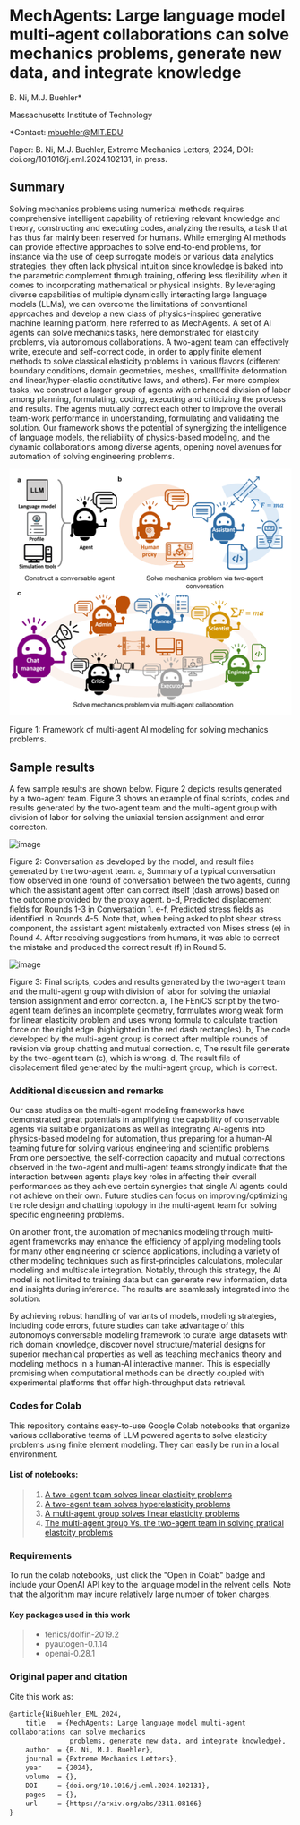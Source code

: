 # MechAgents: Large language model multi-agent collaborations can solve mechanics problems, generate new data, and integrate knowledge  

B. Ni, M.J. Buehler*

Massachusetts Institute of Technology

*Contact: mbuehler@MIT.EDU

Paper: B. Ni, M.J. Buehler, Extreme Mechanics Letters, 2024, DOI: doi.org/10.1016/j.eml.2024.102131, in press. 

## Summary
Solving mechanics problems using numerical methods requires comprehensive intelligent capability of retrieving relevant knowledge and theory, constructing and executing codes, analyzing the results, a task that has thus far mainly been reserved for humans. While emerging AI methods can provide effective approaches to solve end-to-end problems, for instance via the use of deep surrogate models or various data analytics strategies, they often lack physical intuition since knowledge is baked into the parametric complement through training, offering less flexibility when it comes to incorporating mathematical or physical insights. By leveraging diverse capabilities of multiple dynamically interacting large language models (LLMs), we can overcome the limitations of conventional approaches and develop a new class of physics-inspired generative machine learning platform, here referred to as MechAgents. A set of AI agents can solve mechanics tasks, here demonstrated for elasticity problems, via autonomous collaborations. A two-agent team can effectively write, execute and self-correct code, in order to apply finite element methods to solve classical elasticity problems in various flavors (different boundary conditions, domain geometries, meshes, small/finite deformation and linear/hyper-elastic constitutive laws, and others). For more complex tasks, we construct a larger group of agents with enhanced division of labor among planning, formulating, coding, executing and criticizing the process and results. The agents mutually correct each other to improve the overall team-work performance in understanding, formulating and validating the solution. Our framework shows the potential of synergizing the intelligence of language models, the reliability of physics-based modeling, and the dynamic collaborations among diverse agents, opening novel avenues for automation of solving engineering problems.

![image](./asset/Concept.png)

Figure 1: Framework of multi-agent AI modeling for solving mechanics problems. 

## Sample results

A few sample results are shown below. Figure 2 depicts results generated by a two-agent team. Figure 3 shows an example of final scripts, codes and results generated by the two-agent team and the multi-agent group with division of labor for solving the uniaxial tension assignment and error correcton. 

![image](https://github.com/lamm-mit/MechAgents/assets/101393859/624b289c-acb9-4114-a131-9b7d4c6045a0)

Figure 2: Conversation as developed by the model, and result files generated by the two-agent team. a, Summary of a typical conversation flow observed in one round of conversation between the two agents, during which the assistant agent often can correct itself (dash arrows) based on the outcome provided by the proxy agent. b-d, Predicted displacement fields for Rounds 1-3 in Conversation 1. e-f, Predicted stress fields as identified in Rounds 4-5. Note that, when being asked to plot shear stress component, the assistant agent mistakenly extracted von Mises stress (e) in Round 4. After receiving suggestions from humans, it was able to correct the mistake and produced the correct result (f) in Round 5.

![image](https://github.com/lamm-mit/MechAgents/assets/101393859/31800d90-ca05-4fdf-9b95-cb3aa0d219de)

Figure 3: Final scripts, codes and results generated by the two-agent team and the multi-agent group with division of labor for solving the uniaxial tension assignment and error correcton. a, The FEniCS script by the two-agent team defines an incomplete geometry, formulates wrong weak form for linear elasticity problem and uses wrong formula to calculate traction force on the right edge (highlighted in the red dash rectangles). b, The code developed by the multi-agent group is correct after multiple rounds of revision via group chatting and mutual correction. c, The result file generate by the two-agent team (c), which is  wrong. d, The result file of displacement filed generated by the multi-agent group, which is correct.  

### Additional discussion and remarks

Our case studies on the multi-agent modeling frameworks have demonstrated great potentials in amplifying the capability of conservable agents via suitable organizations as well as integrating AI-agents into physics-based modeling for automation, thus preparing for a human-AI teaming future for solving various engineering and scientific problems. From one perspective, the self-correction capacity and mutual corrections observed in the two-agent and multi-agent teams strongly indicate that the interaction between agents plays key roles in affecting their overall performances as they achieve certain synergies that single AI agents could not achieve on their own. Future studies can focus on improving/optimizing the role design and chatting topology in the multi-agent team for solving specific engineering problems. 

On another front, the automation of mechanics modeling through multi-agent frameworks may enhance the efficiency of applying modeling tools for many other engineering or science applications, including a variety of other modeling techniques such as first-principles calculations, molecular modeling and multiscale integration. Notably, through this strategy, the AI model is not limited to training data but can generate new information, data and insights during inference. The results are seamlessly integrated into the solution. 

By achieving robust handling of variants of models, modeling strategies, including code errors, future studies can take advantage of this autonomoys conversable modeling framework to curate large datasets with rich domain knowledge, discover novel structure/material designs for superior mechanical properties as well as teaching mechanics theory and modeling methods in a human-AI interactive manner. This is especially promising when computational methods can be directly coupled with experimental platforms that offer high-throughput data retrieval.

### Codes for Colab
This repository contains easy-to-use Google Colab notebooks that organize various collaborative teams of LLM powered agents to solve elasticity problems using finite element modeling. They can easily be run in a local environment. 

#### List of notebooks:
> 1. [A two-agent team solves linear elasticity problems](./0_colab_notebook_for_TwoAgentTeam_Elasticity/0_TwoAgen_MultiStep_LElasticity.ipynb)
> 2. [A two-agent team solves hyperelasticity problems](./0_colab_notebook_for_TwoAgentTeam_Elasticity/1_TwoAgen_OneStep_LE_to_HE.ipynb)
> 3. [A multi-agent group solves linear elasticity problems](./1_colab_notebook_for_MulAgentGroup_LE/0_MultiGen_MultiStep_LE.ipynb)
> 4. [The multi-agent group Vs. the two-agent team in solving pratical elastcity problems](./2_colab_notebook_cmp_TwoA_vs_MulA_LE/0_MultiVsTwo_OneStep_LE.ipynb)

### Requirements
To run the colab notebooks, just click the "Open in Colab" badge and include your OpenAI API key to the language model in the relvent cells. Note that the algorithm may incure relatively large number of token charges. 

#### Key packages used in this work
> - fenics/dolfin-2019.2
> - pyautogen-0.1.14
> - openai-0.28.1

### Original paper and citation

Cite this work as:
```
@article{NiBuehler_EML_2024,
    title   = {MechAgents: Large language model multi-agent collaborations can solve mechanics
               problems, generate new data, and integrate knowledge},
    author  = {B. Ni, M.J. Buehler},
    journal = {Extreme Mechanics Letters},
    year    = {2024},
    volume  = {},
    DOI     = {doi.org/10.1016/j.eml.2024.102131},
    pages   = {},
    url     = {https://arxiv.org/abs/2311.08166}
}
```

